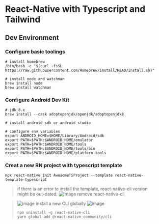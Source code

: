 # React-Native with Typescript and Tailwind
## Dev Environment
### Configure basic toolings
```
# install homebrew
/bin/bash -c "$(curl -fsSL https://raw.githubusercontent.com/Homebrew/install/HEAD/install.sh)"

# install node and watchman
brew install node
brew install watchman
```

### Configure Android Dev Kit
```
# jdk 8.x
brew install --cask adoptopenjdk/openjdk/adoptopenjdk8

# install android sdk or android studio

# configure env variables
export ANDROID_HOME=$HOME/Library/Android/sdk
export PATH=$PATH:$ANDROID_HOME/emulator
export PATH=$PATH:$ANDROID_HOME/tools
export PATH=$PATH:$ANDROID_HOME/tools/bin
export PATH=$PATH:$ANDROID_HOME/platform-tools
```

### Creat a new RN project with typescript template
```
npx react-native init AwesomeTSProject --template react-native-template-typescript
```
> if there is an error to install the template, react-native-cli version might be out-dated.
> ![image](https://user-images.githubusercontent.com/59367560/147587140-f5820099-db53-407a-9a95-41658c811551.png)
> remove react-native-cli

> ![image](https://user-images.githubusercontent.com/59367560/147587334-7901bc62-3116-4677-b49f-d679e3e64eae.png)
> install a new CLI globally
> ![image](https://user-images.githubusercontent.com/59367560/147587444-c29ec013-7285-43c2-996b-ee58c161050a.png)
> ```
> npm uninstall -g react-native-cli
> yarn global add @react-native-community/cli
> ```
